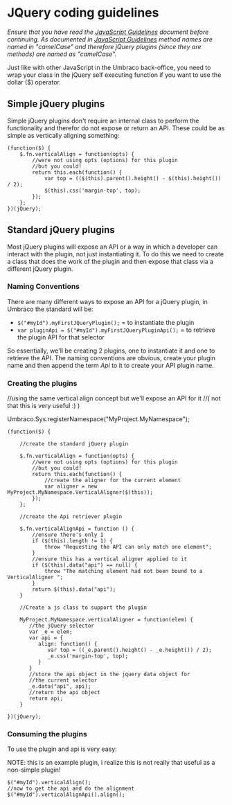 # JQuery coding guidelines

_Ensure that you have read the [JavaScript Guidelines](js-guidelines.md) document before continuing. As documented in [JavaScript Guidelines](js-guidelines.md) method names are named in "camelCase" and therefore jQuery plugins (since they are methods) are named as "camelCase"._

Just like with other JavaScript in the Umbraco back-office, you need to wrap your class in the jQuery self executing function if you want to use the dollar ($) operator.

## Simple jQuery plugins
Simple jQuery plugins don't require an internal class to perform the functionality and therefor do not expose or return an API. These could be as simple as vertically aligning something:

	(function($) {
	    $.fn.verticalAlign = function(opts) {
	        //were not using opts (options) for this plugin
	        //but you could!
	        return this.each(function() {
	            var top = (($(this).parent().height() - $(this).height()) / 2);
	            $(this).css('margin-top', top);
	        });
	    };
	})(jQuery);

## Standard jQuery plugins
Most jQuery plugins will expose an API or a way in which a developer can interact with the plugin, not just instantiating it. To do this we need to create a class that does the work of the plugin and then expose that class via a different jQuery plugin.

### Naming Conventions
There are many different ways to expose an API for a jQuery plugin, in Umbraco the standard will be:

* `$("#myId").myFirstJQueryPlugin();` = to instantiate the plugin
* `var pluginApi = $("#myId").myFirstJQueryPluginApi();` = to retrieve the plugin API for that selector

So essentially, we'll be creating 2 plugins, one to instantiate it and one to retrieve the API. The naming conventions are obvious, create your plugin name and then append the term *Api* to it to create your API plugin name.

### Creating the plugins

//using the same vertical align concept but we'll expose an API for it
//( not that this is very useful :) )
 
Umbraco.Sys.registerNamespace("MyProject.MyNamespace");
 
	(function($) {
	     
	    //create the standard jQuery plugin
	 
	    $.fn.verticalAlign = function(opts) {
	        //were not using opts (options) for this plugin
	        //but you could!
	        return this.each(function() {
	            //create the aligner for the current element
	            var aligner = new MyProject.MyNamespace.VerticalAligner($(this));
	        });
	    };
	     
	    //create the Api retriever plugin
	 
	    $.fn.verticalAlignApi = function () {
	        //ensure there's only 1
	        if ($(this).length != 1) {
	            throw "Requesting the API can only match one element";
	        }
	        //ensure this has a vertical aligner applied to it
	        if ($(this).data("api") == null) {
	            throw "The matching element had not been bound to a VerticalAligner ";
	        }
	        return $(this).data("api");
	    }
	 
	    //Create a js class to support the plugin
	 
	    MyProject.MyNamespace.verticalAligner = function(elem) {
	       //the jQuery selector
	       var _e = elem;
	       var api = {
	          align: function() {
	             var top = ((_e.parent().height() - _e.height()) / 2);
	             _e.css('margin-top', top);
	          }
	       }
	       //store the api object in the jquery data object for 
	       //the current selector
	       _e.data("api", api);
	       //return the api object
	       return api;
	    }
	 
	})(jQuery);

### Consuming the plugins

To use the plugin and api is very easy:

NOTE: this is an example plugin, i realize this is not really that useful as a non-simple plugin!

	$("#myId").verticalAlign();
	//now to get the api and do the alignment
	$("#myId").verticalAlignApi().align();